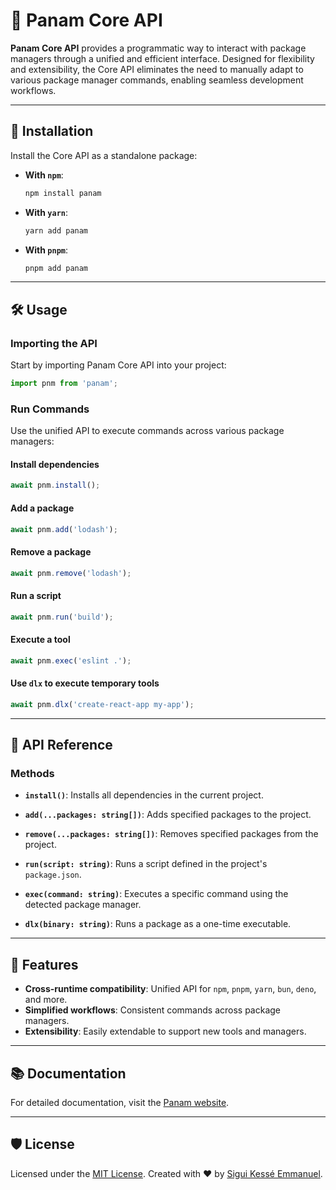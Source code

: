 # 🎉 Panam Core API

**Panam Core API** provides a programmatic way to interact with package managers
through a unified and efficient interface. Designed for flexibility and extensibility,
the Core API eliminates the need to manually adapt to various package manager commands,
enabling seamless development workflows.

---

## 🚀 Installation

Install the Core API as a standalone package:

- **With `npm`**:
  
  ```bash
  npm install panam
  ```

- **With `yarn`**:

  ```bash
  yarn add panam
  ```

- **With `pnpm`**:

  ```bash
  pnpm add panam
  ```

---

## 🛠️ Usage

### Importing the API

Start by importing Panam Core API into your project:

```typescript
import pnm from 'panam';
```

### Run Commands

Use the unified API to execute commands across various package managers:

#### Install dependencies

```typescript
await pnm.install();
```

#### Add a package

```typescript
await pnm.add('lodash');
```

#### Remove a package

```typescript
await pnm.remove('lodash');
```

#### Run a script

```typescript
await pnm.run('build');
```

#### Execute a tool

```typescript
await pnm.exec('eslint .');
```

#### Use `dlx` to execute temporary tools

```typescript
await pnm.dlx('create-react-app my-app');
```

---

## 📖 API Reference

### Methods

- **`install()`**:
  Installs all dependencies in the current project.

- **`add(...packages: string[])`**:
  Adds specified packages to the project.

- **`remove(...packages: string[])`**:
  Removes specified packages from the project.

- **`run(script: string)`**:
  Runs a script defined in the project's `package.json`.

- **`exec(command: string)`**:
  Executes a specific command using the detected package manager.

- **`dlx(binary: string)`**:
  Runs a package as a one-time executable.

---

## 🌟 Features

- **Cross-runtime compatibility**: Unified API
for `npm`, `pnpm`, `yarn`, `bun`, `deno`, and more.
- **Simplified workflows**: Consistent commands across package managers.
- **Extensibility**: Easily extendable to support new tools and managers.

---

## 📚 Documentation

For detailed documentation, visit the [Panam website](https://siguici.github.io/panam).

---

## 🛡️ License

Licensed under the [MIT License](./LICENSE.md).
Created with ❤️ by [Sigui Kessé Emmanuel](https://github.com/siguici).
